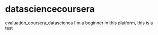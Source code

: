 # datasciencecoursera
evaluation_coursera_datascienca
I´m a beginner in this platform, this is  a test

